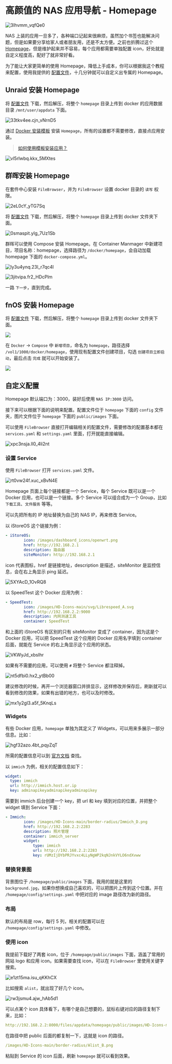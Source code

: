 # 高颜值的 NAS 应用导航 - Homepage

![3Ihvmm_vqfQe0](https://img-1255332810.cos.ap-chengdu.myqcloud.com/3Ihvmm_vqfQe0.png)

NAS 上装的应用一旦多了，各种端口记起来很麻烦，虽然加个书签也能解决问题，但是如果要分享给家人或者朋友用，还是不太方便。之前也折腾过这个 [Homepage](https://github.com/gethomepage/homepage)，但是维护起来并不容易，每个应用都需要单独配置 icon，好处就是自定义程度高，配好了就非常好看。

为了能让大家更简单的使用 Homepage，降低上手成本，你可以根据我这个教程来配置，使用我提供的 [配置文件](https://www.123pan.com/s/1JKMjv-zIxo.html)，十几分钟就可以自定义出专属的 Homepage。

## Unraid 安装 Homepage

将 [配置文件](https://www.123pan.com/s/1JKMjv-zIxo.html) 下载，然后解压，将整个 `homepage` 目录上传到 docker 的应用数据目录 `/mnt/user/appdata` 下面。

![33tkv4ee.cjn_vNrnD5](https://img-1255332810.cos.ap-chengdu.myqcloud.com/33tkv4ee.cjn_vNrnD5.png)

通过 [Docker 安装模板](https://files.mynas.chat/share/BXbuuhLC) 安装 `Homepage`，所有的设置都不需要修改，直接点应用安装。

> [如何使用模板安装应用？](/unraid/unraid_docker_template.md)

![vl5rlwbq.kkx_5MXtes](https://img-1255332810.cos.ap-chengdu.myqcloud.com/vl5rlwbq.kkx_5MXtes.png)

## 群晖安装 Homepage

在套件中心安装 `FileBrowser`，并为 `FileBrowser` 设置 docker 目录的 `读写` 权限。

![2eL0cY_yTG7Sq](https://img-1255332810.cos.ap-chengdu.myqcloud.com/2eL0cY_yTG7Sq.png)

将 [配置文件](https://www.123pan.com/s/1JKMjv-zIxo.html) 下载，然后解压，将整个 `homepage` 目录上传到 docker 文件夹下面。

![0smaspit.ylg_7Uz1Sb](https://img-1255332810.cos.ap-chengdu.myqcloud.com/0smaspit.ylg_7Uz1Sb.png)

群晖可以使用 Compose 安装 Homepage。在 Container Manmager 中新建项目，项目名称：homepage，选择路径为 `/docker/homepage`，会自动加载 homepage 下面的 `docker-compose.yml`。

![ly3u4ynq.23l_r7qc4l](https://img-1255332810.cos.ap-chengdu.myqcloud.com/ly3u4ynq.23l_r7qc4l.png)

![3jitvipa.fr2_HDcPlm](https://img-1255332810.cos.ap-chengdu.myqcloud.com/3jitvipa.fr2_HDcPlm.png)

一路 `下一步`，直到完成。

## fnOS 安装 Homepage

将 [配置文件](https://www.123pan.com/s/1JKMjv-zIxo.html) 下载，然后解压，将整个 `homepage` 目录上传到 docker 文件夹下面。

![](https://img.slarker.me/wiki/6ee1dbde116f44c48138103f2e9dfb5f.png)

在 `Docker` -> `Compose` 中 `新增项目`，命名为 `homepage`，路径选择 `/vol1/1000/docker/homepage`，使用现有配置文件创建项目，勾选 `创建项目立即启动`，最后点击 `完成` 就可以开始安装了。

![](https://img.slarker.me/wiki/973a635a37114abe996b903660d83979.png)

## 自定义配置

Homepage 默认端口为：3000，装好后使用 `NAS IP:3000` 访问。

接下来可以根据下面的说明来配置。配置文件位于 `homepage` 下面的 `config` 文件夹，图片文件位于 `homepage` 下面的 `public/images` 下面。

可以使用 `FileBrowser` 直接打开编辑相关的配置文件，需要修改的配置基本都在 `services.yaml` 和 `settings.yaml` 里面，打开就能直接编辑。

![xpc3nsja.ll0_4li2nt](https://img-1255332810.cos.ap-chengdu.myqcloud.com/xpc3nsja.ll0_4li2nt.png)

### 设置 Service

使用 `FileBrowser` 打开 `services.yaml` 文件。

![rt0vw24f.xuc_xBvN4E](https://img-1255332810.cos.ap-chengdu.myqcloud.com/rt0vw24f.xuc_xBvN4E.png)

Homepage 页面上每个链接都是一个 Service，每个 Service 既可以是一个 Docker 应用，也可以是一个链接。多个 Service 可以组合成为一个 Group，比如 `下载工具`、`文件服务` 等等。

可以先把所有的 IP 地址替换为自己的 NAS IP，再来修改 Service。

以 iStoreOS 这个链接为例：

```yml
- iStoreOS:
        icon: /images/dashboard_icons/openwrt.png
        href: http://192.168.2.1
        description: 路由器
        siteMonitor: http://192.168.2.1
```

icon 代表图标，href 是链接地址，description 是描述，siteMonitor 是监控信息，会在右上角显示 ping 延迟。

![5XYAcD_1OvRQ8](https://img-1255332810.cos.ap-chengdu.myqcloud.com/5XYAcD_1OvRQ8.png)

以 SpeedTest 这个 Docker 应用为例：

```yml
- SpeedTest:
        icon: /images/HD-Icons-main/svg/Librespeed_A.svg
        href: http://192.168.2.2:9000
        description: 内网测速工具
        container: SpeedTest
```

和上面的 iStoreOS 有区别的只有 siteMonitor 变成了 container，因为这是个 Docker 应用，可以把 SpeedTest 这个应用的 Docker 应用名字填到 container 后面，就能在 Service 的右上角显示这个应用的状态。

![VKWyJd_xbsIhr](https://img-1255332810.cos.ap-chengdu.myqcloud.com/VKWyJd_xbsIhr.png)

如果有不需要的应用，可以使用 `#` 将整个 Service 都注释掉。

![nt5dfbi0.hx2_ytBb00](https://img-1255332810.cos.ap-chengdu.myqcloud.com/nt5dfbi0.hx2_ytBb00.png)

建议修改的时候，再开一个浏览器窗口并排显示，这样修改并保存后，刷新就可以看到修改的效果，如果有出错的地方，也可以及时修改。

![mx1y2gl3.a5f_5KnqLs](https://img-1255332810.cos.ap-chengdu.myqcloud.com/mx1y2gl3.a5f_5KnqLs.png)

### Widgets

有些 Docker 应用，`homepage` 单独为其定义了 Widgets，可以用来多展示一部分信息。比如：

![hgf32azo.4bt_pqyZqT](https://img-1255332810.cos.ap-chengdu.myqcloud.com/hgf32azo.4bt_pqyZqT.png)

所需的配置信息可以到 [官方文档](https://gethomepage.dev/latest/widgets/) 查找。

以 `immich` 为例，相关的配置信息如下：

```yml
widget:
  type: immich
  url: http://immich.host.or.ip
  key: adminapikeyadminapikeyadminapikey
```

需要到 immich 后台创建一个 key，把 url 和 key 填到对应的位置，并把整个 widget 填到 Service 下面：

```yml
- Immich:
        icon: /images/HD-Icons-main/border-radius/Immich_D.png
        href: http://192.168.2.2:2283
        description: 照片管理
        container: immich_server
        widget:
            type: immich
            url: http://192.168.2.2:2283
            key: rUMzIjDYbPRJYvxc4LLyNgWP2kqNJnkVYLO6ndXvww
```

### 替换背景图

背景图位于 `/homepage/public/images` 下面，我用的就是这里的 `background.jpg`，如果你想换成自己喜欢的，可以把图片上传到这个位置。并在 `/homepage/config/settings.yaml` 中把对应的 image 路径改为新的路径。

### 布局

默认的布局是 row，每行 5 列，相关的配置可以在 `/homepage/config/settings.yaml` 中修改。

### 使用 icon

我提前下载好了两套 icon，位于 `/homepage/public/images` 下面，涵盖了常用的网站 logo 和应用 icon。如果需要查找 icon，可以在 `FileBrowser` 里使用关键字搜索。

![e1zt15ma.isu_qKKhCX](https://img-1255332810.cos.ap-chengdu.myqcloud.com/e1zt15ma.isu_qKKhCX.png)

比如搜索 `alist`，就出现了好几个 icon。

![rw3jsmu4.ajw_hAb5d1](https://img-1255332810.cos.ap-chengdu.myqcloud.com/rw3jsmu4.ajw_hAb5d1.png)

可以点某个 icon 具体看下，有哪个是自己想要的，鼠标右键对应的路径复制下来，比如：

```yml
http://192.168.2.2:8000/files/appdata/homepage/public/images/HD-Icons-main/border-radius/Alist_B.png
```

在路径中把 public 后面的都复制一下，这就是 icon 的路径。

```yml
/images/HD-Icons-main/border-radius/Alist_B.png
```

粘贴到 Service 的 icon 后面，刷新 `homepage` 就可以看到效果。